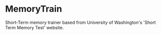 # MemoryTrain
 Short-Term memory trainer based from University of Washington's 'Short Term Memory Test' website.
